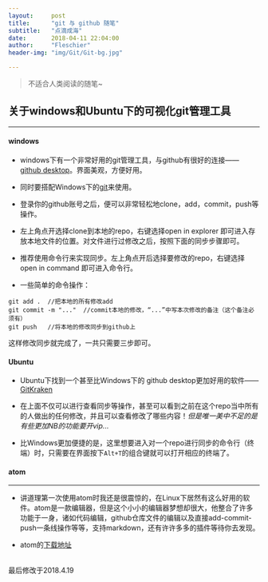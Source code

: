 ```yaml
---
layout:     post
title:      "git 与 github 随笔"
subtitle:   "点滴成海"
date:       2018-04-11 22:04:00
author:     "Fleschier"
header-img: "img/Git/Git-bg.jpg"

---
```

> 不适合人类阅读的随笔~

## 关于windows和Ubuntu下的可视化git管理工具
---

#### windows
- windows下有一个非常好用的git管理工具，与github有很好的连接——[github desktop](https://desktop.github.com/)。界面美观，方便好用。

- 同时要搭配Windows下的[git](https://git-scm.com/download/win)来使用。

- 登录你的github账号之后，便可以非常轻松地clone，add，commit，push等操作。

- 左上角点开选择clone到本地的repo，右键选择open in explorer 即可进入存放本地文件的位置。对文件进行过修改之后，按照下面的同步步骤即可。

- 推荐使用命令行来实现同步。左上角点开后选择要修改的repo，右键选择 open in command 即可进入命令行。

- 一些简单的命令操作：
```
git add .  //把本地的所有修改add
git commit -m "..."  //commit本地的修改，“...”中写本次修改的备注（这个备注必须有）
git push   //将本地的修改同步到github上
```
这样修改同步就完成了，一共只需要三步即可。

#### Ubuntu

- Ubuntu下找到一个甚至比Windows下的 github desktop更加好用的软件——[GitKraken](https://www.gitkraken.com/)

- 在上面不仅可以进行查看同步等操作，甚至可以看到之前在这个repo当中所有的人做出的任何修改，并且可以查看修改了哪些内容！*但是唯一美中不足的是有些更加NB的功能要开vip...*

- 比Windows更加便捷的是，这里想要进入对一个repo进行同步的命令行（终端）时，只需要在界面按下`Alt+T`的组合键就可以打开相应的终端了。

#### atom
---
- 讲道理第一次使用atom时我还是很震惊的，在Linux下居然有这么好用的软件。atom是一款编辑器，但是这个小小的编辑器梦想却很大，他整合了许多功能于一身，诸如代码编辑，github仓库文件的编辑以及直接add-commit-push一条线操作等等，支持markdown，还有许许多多的插件等待你去发现。

- atom的[下载地址](https://atom.io/)

<br>
最后修改于2018.4.19
